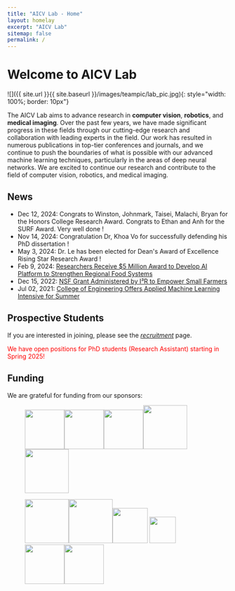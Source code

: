 ```yaml
---
title: "AICV Lab - Home"
layout: homelay
excerpt: "AICV Lab"
sitemap: false
permalink: /
---
```


# Welcome to AICV Lab

![]({{ site.url }}{{ site.baseurl }}/images/teampic/lab_pic.jpg){: style="width: 100%; border: 10px"}


<!-- ![]({{ site.url }}{{ site.baseurl }}/images/AICV_black.png){: style="width: 150px; float: left;margin-right: 20px; border: 10px"} -->

The AICV Lab aims to advance research in **computer vision**, **robotics**, and **medical imaging**. Over the past few years, we have made significant progress in these fields through our cutting-edge research and collaboration with leading experts in the field. Our work has resulted in numerous publications in top-tier conferences and journals, and we continue to push the boundaries of what is possible with our advanced machine learning techniques, particularly in the areas of deep neural networks. We are excited to continue our research and contribute to the field of computer vision, robotics, and medical imaging.
<br>

## News

* Dec 12, 2024: Congrats to Winston, Johnmark, Taisei, Malachi, Bryan for the Honors College Research Award. Congrats to Ethan and Anh for the SURF Award. Very well done !
* Nov 14, 2024: Congratulation Dr, Khoa Vo for successfully defending his PhD dissertation !
* May 3, 2024: Dr. Le has been elected for Dean's Award of Excellence Rising Star Research Award !
* Feb 9, 2024: [Researchers Receive $5 Million Award to Develop AI Platform to Strengthen Regional Food Systems](https://news.uark.edu/articles/69452/researchers-receive-5-million-award-to-develop-ai-platform-to-strengthen-regional-food-systems)
* Dec 15, 2022: [NSF Grant Administered by I³R to Empower Small Farmers](https://news.uark.edu/articles/62959/nsf-grant-administered-by-i-r-to-empower-small-farmers)
* Jul 02, 2021: [College of Engineering Offers Applied Machine Learning Intensive for Summer](https://news.uark.edu/articles/57146/college-of-engineering-offers-applied-machine-learning-intensive-for-summer)

## Prospective Students

If you are interested in joining, please see the *[recruitment](recruitment)* page.

<p style="color:red;">We have open positions for PhD students (Research Assistant) starting in Spring 2025!</p>

## Funding
We are grateful for funding from our sponsors:

<figure class="third">
<img src="{{ site.url }}{{ site.baseurl }}/images/logopic/nih.jpg" style="height: 90px"><img src="{{ site.url }}{{ site.baseurl }}/images/logopic/nsf.jpg" style="height: 90px"><img src="{{ site.url }}{{ site.baseurl }}/images/logopic/cobb.png" style="height: 90px"><img src="{{ site.url }}{{ site.baseurl }}/images/logopic/aviagen.jpg" style="height: 100px"><img src="{{ site.url }}{{ site.baseurl }}/images/logopic/adisseo.png" style="height: 100px">

<img src="{{ site.url }}{{ site.baseurl }}/images/logopic/winnow.jpg" style="height: 100px"><img src="{{ site.url }}{{ site.baseurl }}/images/logopic/uark_agri.jpg" style="height: 100px"><img src="{{ site.url }}{{ site.baseurl }}/images/logopic/tyson.png" style="height: 80px"> <img src="{{ site.url }}{{ site.baseurl }}/images/logopic/ai_sustein.webp" style="height: 60px"> <img src="{{ site.url }}{{ site.baseurl }}/images/logopic/uark_eng.jpg" style="height: 90px"><img src="{{ site.url }}{{ site.baseurl }}/images/logopic/ua_power_group.png" style="height: 90px">
</figure>
